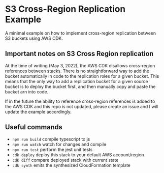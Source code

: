 # S3 Cross-Region Replication Example

A minimal example on how to implement cross-region replication between S3 buckets using AWS CDK.

## Important notes on S3 Cross Region replication

At the time of writing (May 3, 2022), the AWS CDK disallows cross-region references between stacks. There is no
straightforward way to add the bucket automatically in code to the replication roles for a given bucket. This means
that the only way to add a replication bucket for a given source bucket is to deploy the bucket first, and then
manually copy and paste the bucket arn into code.

If in the future the ability to reference cross-region references is added to the AWS CDK and this repo is not
updated, please create an issue and I will update the example accordingly.

## Useful commands

* `npm run build`   compile typescript to js
* `npm run watch`   watch for changes and compile
* `npm run test`    perform the jest unit tests
* `cdk deploy`      deploy this stack to your default AWS account/region
* `cdk diff`        compare deployed stack with current state
* `cdk synth`       emits the synthesized CloudFormation template

